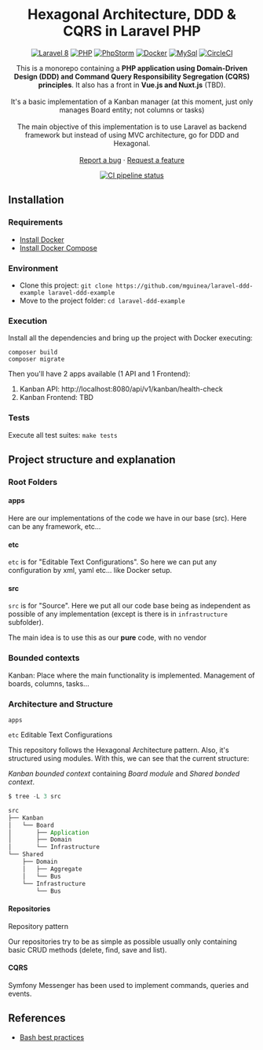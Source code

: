 <h1 align="center">
  Hexagonal Architecture, DDD & CQRS in Laravel PHP
</h1>

<p align="center">
    <a href="https://laravel.com/"><img src="https://img.shields.io/badge/Laravel-8-FF2D20.svg?style=flat-square&logo=laravel" alt="Laravel 8"/></a>
    <!--<a href="https://vuejs.org/"><img src="https://img.shields.io/badge/Vue-2-4FC08D.svg?style=flat-square&logo=vue.js" alt="Vue.js"/></a>-->
    <!--<a href="https://nuxtjs.org/"><img src="https://img.shields.io/badge/Nuxt-2-00C58E.svg?style=flat-square&logo=nuxt.js" alt="Nuxt.js"/></a>-->
    <!--<a href="https://tailwindcss.com/"><img src="https://img.shields.io/badge/Tailwind-2-38B2AC.svg?style=flat-square&logo=tailwind-css" alt="Tailwind CSS"/></a>-->
    <a href="https://www.php.net/"><img src="https://img.shields.io/badge/PHP-8-777BB4.svg?style=flat-square&logo=php" alt="PHP"/></a>
    <a href="https://www.jetbrains.com/es-es/phpstorm/?ref=steemhunt"><img src="https://img.shields.io/badge/PhpStorm-2021-000000.svg?style=flat-square&logo=phpstorm" alt="PhpStorm"/></a>
    <a href="https://www.docker.com/"><img src="https://img.shields.io/badge/docker-3-2496ED.svg?style=flat-square&logo=docker" alt="Docker"/></a>
    <a href="https://www.mysql.com/"><img src="https://img.shields.io/badge/mysql-5.7-4479A1.svg?style=flat-square&logo=mysql" alt="MySql"/></a>
    <a href="https://circleci.com/gh/mguinea/laravel-ddd-example/tree/master"><img src="https://circleci.com/gh/mguinea/laravel-ddd-example/tree/master.svg?style=svg" alt="CircleCI"/></a>
</p>

<p align="center">
  This is a monorepo containing a <strong>PHP application using Domain-Driven Design (DDD) and Command Query Responsibility Segregation
  (CQRS) principles</strong>. It also has a front in <strong>Vue.js and Nuxt.js</strong> (TBD).
  <br />
  <br />
  It's a basic implementation of a Kanban manager (at this moment, just only manages Board entity; not columns or tasks)
  <br />
  <br />
  The main objective of this implementation is to use Laravel as backend framework but instead of using MVC architecture, go for DDD and Hexagonal. 
  <br />
  <br />
  <a href="https://github.com/mguinea/laravel-ddd-example/issues">Report a bug</a>
  ·
  <a href="https://github.com/mguinea/laravel-ddd-example/issues">Request a feature</a>
</p>

<p align="center">
    <a href="https://github.com/mguinea/laravel-ddd-example/actions"><img src="https://github.com/mguinea/laravel-ddd-example/workflows/CI/badge.svg" alt="CI pipeline status" /></a>
</p>

## Installation

### Requirements 
- [Install Docker](https://www.docker.com/get-started)
- [Install Docker Compose](https://docs.docker.com/compose/install/)

### Environment

- Clone this project: `git clone https://github.com/mguinea/laravel-ddd-example laravel-ddd-example`
- Move to the project folder: `cd laravel-ddd-example`

### Execution

Install all the dependencies and bring up the project with Docker executing:

`composer build`\
`composer migrate`

    
Then you'll have 2 apps available (1 API and 1 Frontend):

1. Kanban API: http://localhost:8080/api/v1/kanban/health-check
2. Kanban Frontend: TBD

### Tests

Execute all test suites: `make tests`

## Project structure and explanation

### Root Folders

#### apps

Here are our implementations of the code we have in our base (src). Here can be any framework, etc...

#### etc

`etc` is for "Editable Text Configurations". So here we can put any configuration by xml, yaml etc... like Docker setup.

#### src

`src` is for "Source". Here we put all our code base being as independent as possible of any implementation (except is there is in `infrastructure` subfolder).

The main idea is to use this as our **pure** code, with no vendor 

### Bounded contexts

Kanban: Place where the main functionality is implemented. Management of boards, columns, tasks...

### Architecture and Structure

`apps`

`etc` Editable Text Configurations 

This repository follows the Hexagonal Architecture pattern. Also, it's structured using modules. With this, we can see that the current structure:

*Kanban bounded context* containing *Board module* and *Shared bonded context*.

```scala
$ tree -L 3 src

src
├── Kanban
│   └── Board
│       ├── Application
│       ├── Domain
│       └── Infrastructure
└── Shared
    ├── Domain
    │   ├── Aggregate
    │   └── Bus
    └── Infrastructure
        └── Bus
```

#### Repositories

Repository pattern

Our repositories try to be as simple as possible usually only containing basic CRUD methods (delete, find, save and list).

#### CQRS

Symfony Messenger has been used to implement commands, queries and events.

## References

- [Bash best practices](https://gist.github.com/leolorenzoluis/0aad69719267536d0b7a79946edbfcb7)
